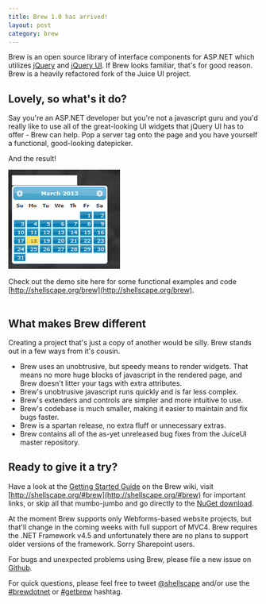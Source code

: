 ```yaml
--- 
title: Brew 1.0 has arrived!
layout: post
category: brew
---
```


Brew is an open source library of interface components for ASP.NET which utilizes [jQuery](http://jquery.com) and [jQuery UI](http://jqueryui.com). If Brew looks familiar, that's for good reason. Brew is a heavily refactored fork of the Juice UI project. 

## Lovely, so what's it do?

Say you're an ASP.NET developer but you're not a javascript guru and you'd really like to use all of the great-looking UI widgets that jQuery UI has to offer - Brew can help. Pop a server tag onto the page and you have yourself a functional, good-looking datepicker. 

<script src="https://gist.github.com/shellscape/5189036.js">
</script>

And the result!

![Datepicker](/images/634992269665709557.png)

Check out the demo site here for some functional examples and code [http://shellscape.org/brew](http://shellscape.org/brew). 
<br/><br/>
## What makes Brew different

Creating a project that's just a copy of another would be silly. Brew stands out in a few ways from it's cousin.

* Brew uses an unobtrusive, but speedy means to render widgets. That means no more huge blocks of javascript in the rendered page, and Brew doesn't litter your tags with extra attributes.
* Brew's unobtrusive javascript runs quickly and is far less complex.
* Brew's extenders and controls are simpler and more intuitive to use. 
* Brew's codebase is much smaller, making it easier to maintain and fix bugs faster.
* Brew is a spartan release, no extra fluff or unnecessary extras.
* Brew contains all of the as-yet unreleased bug fixes from the JuiceUI master repository.

## Ready to give it a try?

Have a look at the [Getting Started Guide](https://github.com/shellscape/brew/wiki) on the Brew wiki, visit [http://shellscape.org/#brew](http://shellscape.org/#brew) for important links, or skip all that mumbo-jumbo and go directly to the [NuGet download](http://nuget.org/packages/brew).

At the moment Brew supports only Webforms-based website projects, but that'll change in the coming weeks with full support of MVC4. Brew requires the .NET Framework v4.5 and unfortunately there are no plans to support older versions of the framework. Sorry Sharepoint users.

For bugs and unexpected problems using Brew, please file a new issue on [Github](https://github.com/shellscape/brew/issues).

For quick questions, please feel free to tweet [@shellscape](https://twitter.com/shellscape) and/or use the [#brewdotnet](https://twitter.com/search/realtime?q=%23brewdotnet&src=typd) or [#getbrew](https://twitter.com/search/realtime?q=%23getbrew&src=typd) hashtag.
